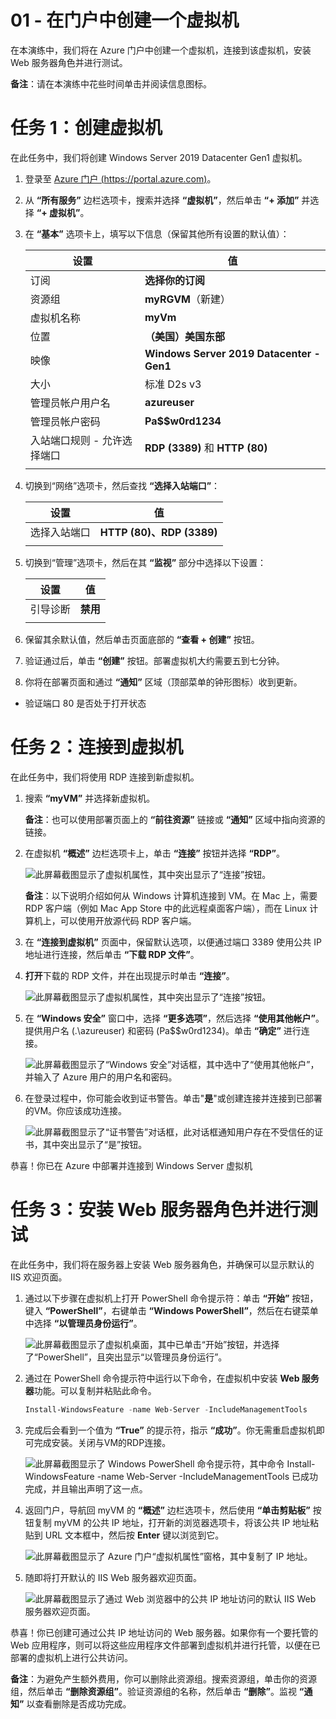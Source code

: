 ﻿---
wts:
    title: '01 - 在门户中创建一个虚拟机'
    module: '模块 02 - 核心 Azure 服务（工作负载）'
---
# 01 - 在门户中创建一个虚拟机

在本演练中，我们将在 Azure 门户中创建一个虚拟机，连接到该虚拟机，安装 Web 服务器角色并进行测试。 

**备注**：请在本演练中花些时间单击并阅读信息图标。 

# 任务 1：创建虚拟机

在此任务中，我们将创建 Windows Server 2019 Datacenter Gen1 虚拟机。 

1. 登录至 [Azure 门户 (https://portal.azure.com)](https://portal.azure.com?azure-portal=true)。

2. 从 **“所有服务”** 边栏选项卡，搜索并选择 **“虚拟机”**，然后单击 **“+ 添加”** 并选择 **“+ 虚拟机”**。

3. 在 **“基本”** 选项卡上，填写以下信息（保留其他所有设置的默认值）：

    | 设置 | 值 |
    |  -- | -- |
    | 订阅 | **选择你的订阅**|
    | 资源组 | **myRGVM**（新建） |
    | 虚拟机名称 | **myVm** |
    | 位置 | **（美国）美国东部**|
    | 映像 | **Windows Server 2019 Datacenter - Gen1**|
    | 大小 | 标准 D2s v3|
    | 管理员帐户用户名 | **azureuser** |
    | 管理员帐户密码 | **Pa$$w0rd1234**|
    | 入站端口规则 - 允许选择端口 | **RDP (3389)** 和 **HTTP (80)**|
    | | |

4. 切换到“网络”选项卡，然后查找 **“选择入站端口”**：

    | 设置 | 值 |
    | -- | -- |
    | 选择入站端口 | **HTTP (80)、RDP (3389)**|
    | | |

5. 切换到“管理”选项卡，然后在其 **“监视”** 部分中选择以下设置：

    | 设置 | 值 |
    | -- | -- |
    | 引导诊断 | **禁用**|
    | | |

6. 保留其余默认值，然后单击页面底部的 **“查看 + 创建”** 按钮。

7. 验证通过后，单击 **“创建”** 按钮。部署虚拟机大约需要五到七分钟。

8. 你将在部署页面和通过 **“通知”** 区域（顶部菜单的钟形图标）收到更新。
* 验证端口 80 是否处于打开状态 

# 任务 2：连接到虚拟机

在此任务中，我们将使用 RDP 连接到新虚拟机。 

1. 搜索 **“myVM”** 并选择新虚拟机。

    **备注**：也可以使用部署页面上的 **“前往资源”** 链接或 **“通知”** 区域中指向资源的链接。

2. 在虚拟机 **“概述”** 边栏选项卡上，单击 **“连接”** 按钮并选择 **“RDP”**。

    ![此屏幕截图显示了虚拟机属性，其中突出显示了“连接”按钮。](../images/0101.png)

    **备注**：以下说明介绍如何从 Windows 计算机连接到 VM。在 Mac 上，需要 RDP 客户端（例如 Mac App Store 中的此远程桌面客户端），而在 Linux 计算机上，可以使用开放源代码 RDP 客户端。

2. 在 **“连接到虚拟机”** 页面中，保留默认选项，以便通过端口 3389 使用公共 IP 地址进行连接，然后单击 **“下载 RDP 文件”**。

3. **打开**下载的 RDP 文件，并在出现提示时单击 **“连接”**。 

    ![此屏幕截图显示了虚拟机属性，其中突出显示了“连接”按钮。](../images/0102.png)

4. 在 **“Windows 安全”** 窗口中，选择 **“更多选项”**，然后选择 **“使用其他帐户”**。提供用户名 (.\azureuser) 和密码 (Pa$$w0rd1234)。单击 **“确定”** 进行连接。

    ![此屏幕截图显示了“Windows 安全”对话框，其中选中了“使用其他帐户”，并输入了 Azure 用户的用户名和密码。](../images/0103.png)

5. 在登录过程中，你可能会收到证书警告。单击"**是**"或创建连接并连接到已部署的VM。你应该成功连接。

    ![此屏幕截图显示了“证书警告”对话框，此对话框通知用户存在不受信任的证书，其中突出显示了“是”按钮。](../images/0104.png)

恭喜！你已在 Azure 中部署并连接到 Windows Server 虚拟机

# 任务 3：安装 Web 服务器角色并进行测试

在此任务中，我们将在服务器上安装 Web 服务器角色，并确保可以显示默认的 IIS 欢迎页面。

1. 通过以下步骤在虚拟机上打开 PowerShell 命令提示符：单击 **“开始”** 按钮，键入 **“PowerShell”**，右键单击 **“Windows PowerShell”**，然后在右键菜单中选择 **“以管理员身份运行”**。

    ![此屏幕截图显示了虚拟机桌面，其中已单击“开始”按钮，并选择了“PowerShell”，且突出显示“以管理员身份运行”。](../images/0105.png)

2. 通过在 PowerShell 命令提示符中运行以下命令，在虚拟机中安装 **Web 服务器**功能。可以复制并粘贴此命令。

    ```PowerShell
    Install-WindowsFeature -name Web-Server -IncludeManagementTools
    ```
  
3. 完成后会看到一个值为 **“True”** 的提示符，指示 **“成功”**。你无需重启虚拟机即可完成安装。关闭与VM的RDP连接。

    ![此屏幕截图显示了 Windows PowerShell 命令提示符，其中命令 Install-WindowsFeature -name Web-Server -IncludeManagementTools 已成功完成，并且输出声明了这一点。](../images/0106.png)

4. 返回门户，导航回 myVM 的 **“概述”** 边栏选项卡，然后使用 **“单击剪贴板”** 按钮复制 myVM 的公共 IP 地址，打开新的浏览器选项卡，将该公共 IP 地址粘贴到 URL 文本框中，然后按 **Enter** 键以浏览到它。

    ![此屏幕截图显示了 Azure 门户“虚拟机属性”窗格，其中复制了 IP 地址。](../images/0107.png)

5. 随即将打开默认的 IIS Web 服务器欢迎页面。

    ![此屏幕截图显示了通过 Web 浏览器中的公共 IP 地址访问的默认 IIS Web 服务器欢迎页面。](../images/0108.png)

恭喜！你已创建可通过公共 IP 地址访问的 Web 服务器。如果你有一个要托管的 Web 应用程序，则可以将这些应用程序文件部署到虚拟机并进行托管，以便在已部署的虚拟机上进行公共访问。


**备注**：为避免产生额外费用，你可以删除此资源组。搜索资源组，单击你的资源组，然后单击 **“删除资源组”**。验证资源组的名称，然后单击 **“删除”**。监视 **“通知”** 以查看删除是否成功完成。 

